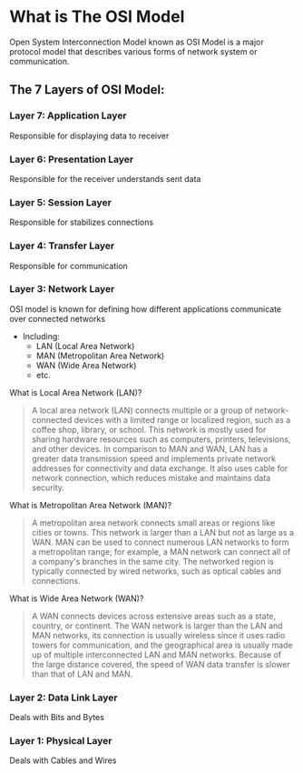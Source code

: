 # What is The OSI Model 
Open System Interconnection Model known as OSI Model is a major protocol model that describes various forms of network system or communication.






## The 7 Layers of OSI Model: 


### Layer 7: Application Layer
Responsible for displaying data to receiver

### Layer 6: Presentation Layer
Responsible for the receiver understands sent data 

### Layer 5: Session Layer
Responsible for stabilizes connections

### Layer 4: Transfer Layer
Responsible for communication

### Layer 3: Network Layer

OSI model is known for defining how different applications communicate over connected networks
* Including: 
  * LAN (Local Area Network) 
  * MAN (Metropolitan Area Network)
  * WAN (Wide Area Network)
  * etc.


What is Local Area Network (LAN)?
> A local area network (LAN) connects multiple or a group of network-connected devices with a limited range or localized region, such as a coffee shop, library, or school. 
> This network is mostly used for sharing hardware resources such as computers, printers, televisions, and other devices. In comparison to MAN and WAN, LAN has a greater data transmission speed and implements private network addresses for connectivity and data exchange. It also uses cable for network connection, which reduces mistake and maintains data security.

What is Metropolitan Area Network (MAN)?
> A metropolitan area network connects small areas or regions like cities or towns. This network is larger than a LAN but not as large as a WAN. 
> MAN can be used to connect numerous LAN networks to form a metropolitan range; for example, a MAN network can connect all of a company's branches in the same city. 
> The networked region is typically connected by wired networks, such as optical cables and connections.

What is Wide Area Network (WAN)?
> A WAN connects devices across extensive areas such as a state, country, or continent. The WAN network is larger than the LAN and MAN networks, its connection is usually wireless since it uses radio towers for communication, and the geographical area is usually made up of multiple interconnected LAN and MAN networks. 
> Because of the large distance covered, the speed of WAN data transfer is slower than that of LAN and MAN.



### Layer 2: Data Link Layer
Deals with Bits and Bytes

### Layer 1: Physical Layer
Deals with Cables and Wires
